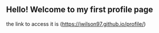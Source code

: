 ## Hello! Welcome to my first profile page

the link to access it is (https://jwilson97.github.io/profile/)
